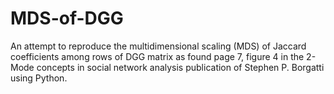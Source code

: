 # MDS-of-DGG
An attempt to reproduce the multidimensional scaling (MDS) of Jaccard coefficients among rows of DGG matrix as found page 7, figure 4 in the 2-Mode concepts in social network analysis publication of Stephen P. Borgatti using Python.
